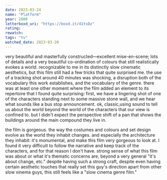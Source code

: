 ```yaml
---
date: 2023-03-24
name: "Platform"
year: 2000
letterboxd_uri: "https://boxd.it/41tsDz"
rating: 
rewatch: 
tags: "tv"
watched_date: 2023-03-20
---
```


very beautiful and masterfully constructed—excellent mise-en-scene; lots of details and a very beautiful co-ordination of colours that still realistically evokes a world. recognizable to me in its distinctly slow cinematic aesthetics, but this film still had a few tricks that quite surprised me. the use of a tracking shot around 40 minutes was shocking, a disruption both of the vocabulary this work establishes, and the vocabulary of the genre. there was at least one other moment where the film added an element to its repertoire that I found quite surprising: first, we have a lingering shot of one of the characters standing next to some massive stone wall, and we hear what sounds like a bus stop announcement. ok, classic,using sound to tell us about the world beyond the world of the characters that our view is confined to. but I didn't expect the perspective shift of a pan that shows the buildings around the main compound they live in.

the film is gorgeous. the way the costumes and colours and set design evolve as the world they inhabit changes. and especially the architecture they inhabit: it's monumental, and make this film very gorgeous to look at. I found it very difficult to follow the narrative and keep track of the characters, and for that reason I don't have. strong sense of what this film was about or what it's thematic concerns are, beyond a very general "it's about change, etc." despite having such a strong craft, despite even having certain aesthetic touches that really set this guy's direction apart from other slow xinema guys, this still feels like a "slow cinema genre film."
